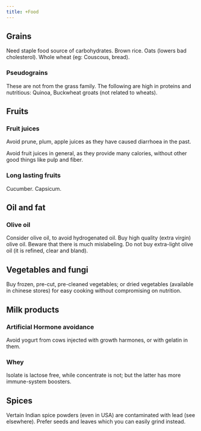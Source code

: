 ```yaml
---
title: +Food
---
```


## Grains

Need staple food source of carbohydrates. Brown rice. Oats (lowers bad
cholesterol). Whole wheat (eg: Couscous, bread).

### Pseudograins

These are not from the grass family. The following are high in proteins
and nutritious: Quinoa, Buckwheat groats (not related to wheats).

## Fruits

### Fruit juices

Avoid prune, plum, apple juices as they have caused diarrhoea in the past. 

Avoid fruit juices in general, as they provide many calories, without other good things like pulp and fiber.

### Long lasting fruits

Cucumber. Capsicum.

## Oil and fat

### Olive oil

Consider olive oil, to avoid hydrogenated oil. Buy high quality (extra
virgin) olive oil. Beware that there is much mislabeling. Do not buy
extra-light olive oil (it is refined, clear and bland).

## Vegetables and fungi

Buy frozen, pre-cut, pre-cleaned vegetables; or dried vegetables
(available in chinese stores) for easy cooking without compromising on
nutrition.

## Milk products

### Artificial Hormone avoidance

Avoid yogurt from cows injected with growth harmones, or with gelatin in
them.

### Whey

Isolate is lactose free, while concentrate is not; but the latter has
more immune-system boosters.

## Spices

Vertain Indian spice powders (even in USA) are contaminated with lead
(see elsewhere). Prefer seeds and leaves which you can easily grind
instead.